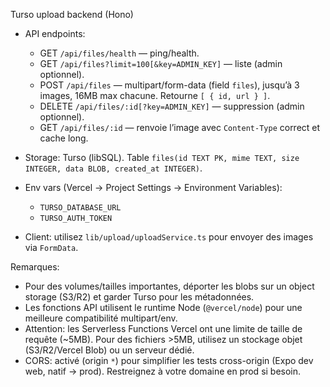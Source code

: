 Turso upload backend (Hono)

- API endpoints:
  - GET `/api/files/health` — ping/health.
  - GET `/api/files?limit=100[&key=ADMIN_KEY]` — liste (admin optionnel).
  - POST `/api/files` — multipart/form-data (field `files`), jusqu’à 3 images, 16MB max chacune. Retourne `[ { id, url } ]`.
  - DELETE `/api/files/:id[?key=ADMIN_KEY]` — suppression (admin optionnel).
  - GET `/api/files/:id` — renvoie l’image avec `Content-Type` correct et cache long.

- Storage: Turso (libSQL). Table `files(id TEXT PK, mime TEXT, size INTEGER, data BLOB, created_at INTEGER)`.

- Env vars (Vercel → Project Settings → Environment Variables):
  - `TURSO_DATABASE_URL`
  - `TURSO_AUTH_TOKEN`

- Client: utilisez `lib/upload/uploadService.ts` pour envoyer des images via `FormData`.

Remarques:
- Pour des volumes/tailles importantes, déporter les blobs sur un object storage (S3/R2) et garder Turso pour les métadonnées.
- Les fonctions API utilisent le runtime Node (`@vercel/node`) pour une meilleure compatibilité multipart/env.
- Attention: les Serverless Functions Vercel ont une limite de taille de requête (~5MB). Pour des fichiers >5MB, utilisez un stockage objet (S3/R2/Vercel Blob) ou un serveur dédié.
 - CORS: activé (origin `*`) pour simplifier les tests cross-origin (Expo dev web, natif → prod). Restreignez à votre domaine en prod si besoin.
